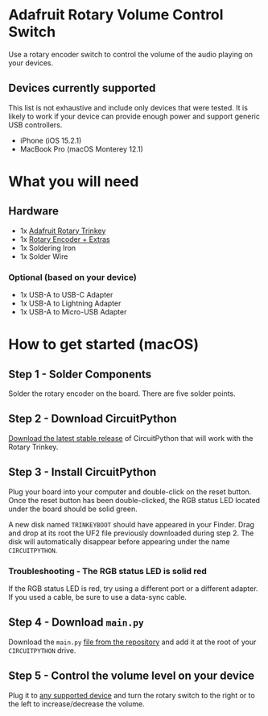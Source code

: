 # Adafruit Rotary Volume Control Switch
Use a rotary encoder switch to control the volume of the audio playing on your devices.

## Devices currently supported
This list is not exhaustive and include only devices that were tested.
It is likely to work if your device can provide enough power and support generic USB controllers.
* iPhone (iOS 15.2.1)
* MacBook Pro (macOS Monterey 12.1)

# What you will need
## Hardware
* 1x [Adafruit Rotary Trinkey](https://www.adafruit.com/product/4964)
* 1x [Rotary Encoder + Extras](https://www.adafruit.com/product/377)
* 1x Soldering Iron
* 1x Solder Wire

### Optional (based on your device)
* 1x USB-A to USB-C Adapter
* 1x USB-A to Lightning Adapter
* 1x USB-A to Micro-USB Adapter

# How to get started (macOS)
## Step 1 - Solder Components
Solder the rotary encoder on the board. There are five solder points.

## Step 2 - Download CircuitPython
[Download the latest stable release](https://circuitpython.org/board/adafruit_rotary_trinkey_m0/) of CircuitPython that will work with the Rotary Trinkey.

## Step 3 - Install CircuitPython
Plug your board into your computer and double-click on the reset button. Once the reset button has been double-clicked, the RGB status LED located under the board should be solid green.

A new disk named `TRINKEYBOOT` should have appeared in your Finder. Drag and drop at its root the UF2 file previously downloaded during step 2. The disk will automatically disappear before appearing under the name `CIRCUITPYTHON`.

### Troubleshooting - The RGB status LED is solid red
If the RGB status LED is red, try using a different port or a different adapter. If you used a cable, be sure to use a data-sync cable.

## Step 4 - Download `main.py`
Download the `main.py` [file from the repository](main.py) and add it at the root of your `CIRCUITPYTHON` drive.

## Step 5 - Control the volume level on your device
Plug it to [any supported device](#devices-currently-supported) and turn the rotary switch to the right or to the left to increase/decrease the volume.
